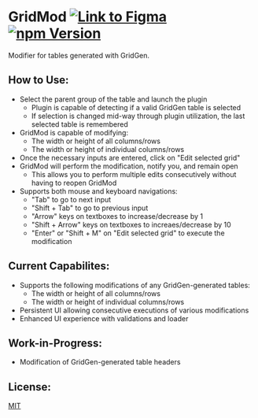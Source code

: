 # GridMod [![Link to Figma](https://img.shields.io/badge/figma-@gridmod-blueviolet)](https://www.figma.com/community/plugin/815889316898860859) [![npm Version](https://img.shields.io/npm/v/figma-gridmod)](https://www.npmjs.com/package/figma-gridmod)

Modifier for tables generated with GridGen.

## How to Use:

- Select the parent group of the table and launch the plugin
  - Plugin is capable of detecting if a valid GridGen table is selected
  - If selection is changed mid-way through plugin utilization, the last selected table is remembered
- GridMod is capable of modifying:
  - The width or height of all columns/rows
  - The width or height of individual columns/rows
- Once the necessary inputs are entered, click on "Edit selected grid"
- GridMod will perform the modification, notify you, and remain open
  - This allows you to perform multiple edits consecutively without having to reopen GridMod
- Supports both mouse and keyboard navigations:
  - "Tab" to go to next input
  - "Shift + Tab" to go to previous input
  - "Arrow" keys on textboxes to increase/decrease by 1
  - "Shift + Arrow" keys on textboxes to increaes/decrease by 10
  - "Enter" or "Shift + M" on "Edit selected grid" to execute the modification

## Current Capabilites:

- Supports the following modifications of any GridGen-generated tables:
  - The width or height of all columns/rows
  - The width or height of individual columns/rows
- Persistent UI allowing consecutive executions of various modifications
- Enhanced UI experience with validations and loader

## Work-in-Progress:

- Modification of GridGen-generated table headers

## License:

[MIT](/LICENSE)
